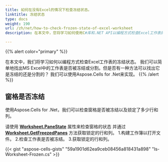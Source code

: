 ```yaml
---
title: 如何在没有Excel的情况下检查冻结状态。
linktitle: 冻结状态
type: docs
weight: 190
url: /zh/net/how-to-check-frozen-state-of-excel-worksheet
description: 在本文中，您将学习如何使用C#库和.NET API以编程方式检查Excel工作表的冻结状态。

---
```


{{% alert color="primary" %}}

在本文中，我们将学习如何以编程方式检查Excel工作表的冻结状态。
我们可以简单地找出MS Excel中的工作表是否被冻结或分割。但是否有一种方法可以找出它是冻结的还是分割的？
我们可以使用Aspose.Cells for .Net来实现。
{{% /alert %}}

## **窗格是否冻结**
使用Aspose.Cells for .Net，我们可以检查窗格是否被冻结以及锁定了多少行和列。

请使用 [**Worksheet.PaneState**](https://reference.aspose.com/cells/net/aspose.cells/worksheet/PaneState/) 属性来检查窗格的状态 
并通过 [**Worksheet.GetFreezedPanes**](https://reference.aspose.com/cells/net/aspose.cells/worksheet/GetFreezedPanes/) 方法获取锁定的行和列。
1.构建工作簿以打开文件。
2.检查工作表是否被冻结。
3.获取锁定的行和列。

{{< gist "aspose-cells-gists" "59a1901d62ea9ceb08456a818431a898" "Is-Worksheet-Frozen.cs" >}}
